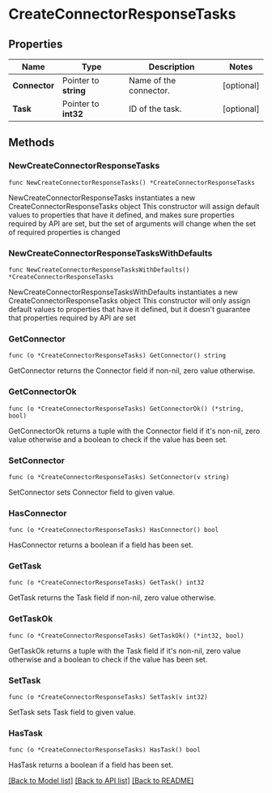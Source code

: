 # CreateConnectorResponseTasks

## Properties

Name | Type | Description | Notes
------------ | ------------- | ------------- | -------------
**Connector** | Pointer to **string** | Name of the connector. | [optional] 
**Task** | Pointer to **int32** | ID of the task. | [optional] 

## Methods

### NewCreateConnectorResponseTasks

`func NewCreateConnectorResponseTasks() *CreateConnectorResponseTasks`

NewCreateConnectorResponseTasks instantiates a new CreateConnectorResponseTasks object
This constructor will assign default values to properties that have it defined,
and makes sure properties required by API are set, but the set of arguments
will change when the set of required properties is changed

### NewCreateConnectorResponseTasksWithDefaults

`func NewCreateConnectorResponseTasksWithDefaults() *CreateConnectorResponseTasks`

NewCreateConnectorResponseTasksWithDefaults instantiates a new CreateConnectorResponseTasks object
This constructor will only assign default values to properties that have it defined,
but it doesn't guarantee that properties required by API are set

### GetConnector

`func (o *CreateConnectorResponseTasks) GetConnector() string`

GetConnector returns the Connector field if non-nil, zero value otherwise.

### GetConnectorOk

`func (o *CreateConnectorResponseTasks) GetConnectorOk() (*string, bool)`

GetConnectorOk returns a tuple with the Connector field if it's non-nil, zero value otherwise
and a boolean to check if the value has been set.

### SetConnector

`func (o *CreateConnectorResponseTasks) SetConnector(v string)`

SetConnector sets Connector field to given value.

### HasConnector

`func (o *CreateConnectorResponseTasks) HasConnector() bool`

HasConnector returns a boolean if a field has been set.

### GetTask

`func (o *CreateConnectorResponseTasks) GetTask() int32`

GetTask returns the Task field if non-nil, zero value otherwise.

### GetTaskOk

`func (o *CreateConnectorResponseTasks) GetTaskOk() (*int32, bool)`

GetTaskOk returns a tuple with the Task field if it's non-nil, zero value otherwise
and a boolean to check if the value has been set.

### SetTask

`func (o *CreateConnectorResponseTasks) SetTask(v int32)`

SetTask sets Task field to given value.

### HasTask

`func (o *CreateConnectorResponseTasks) HasTask() bool`

HasTask returns a boolean if a field has been set.


[[Back to Model list]](../README.md#documentation-for-models) [[Back to API list]](../README.md#documentation-for-api-endpoints) [[Back to README]](../README.md)


